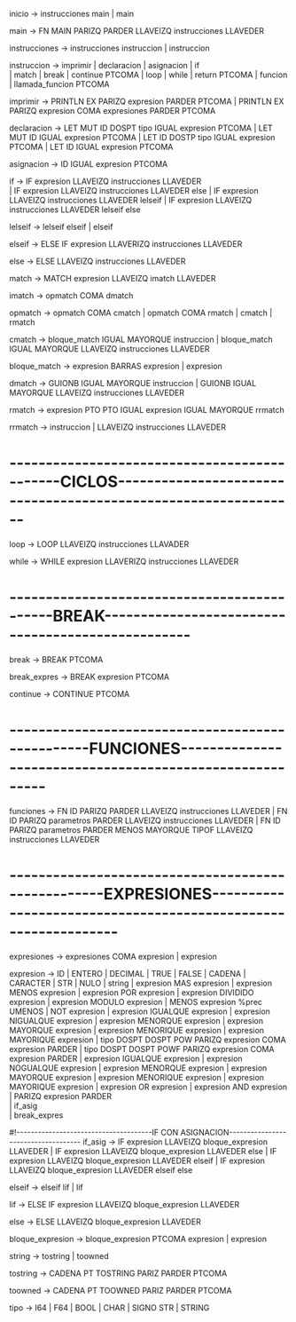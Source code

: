 inicio -> instrucciones main
        | main

main -> FN MAIN PARIZQ PARDER LLAVEIZQ instrucciones LLAVEDER

instrucciones -> instrucciones instruccion
                | instruccion

instruccion -> imprimir 
                | declaracion
                | asignacion
                | if       
                | match
                | break
                | continue PTCOMA
                | loop 
                | while
                | return PTCOMA
                | funcion
                | llamada_funcion PTCOMA
                
imprimir -> PRINTLN EX PARIZQ expresion PARDER PTCOMA
        | PRINTLN EX PARIZQ expresion COMA expresiones PARDER PTCOMA

declaracion -> LET MUT ID DOSPT tipo IGUAL expresion PTCOMA
                | LET MUT ID IGUAL expresion PTCOMA
                | LET ID DOSTP tipo IGUAL expresion PTCOMA
                | LET ID IGUAL expresion PTCOMA

asignacion -> ID IGUAL expresion PTCOMA

if -> IF expresion LLAVEIZQ instrucciones LLAVEDER      
      | IF expresion LLAVEIZQ instrucciones LLAVEDER else
      | IF expresion LLAVEIZQ instrucciones LLAVEDER lelseif 
      | IF expresion LLAVEIZQ instrucciones LLAVEDER lelseif else 

lelseif -> lelseif elseif 
        | elseif

elseif -> ELSE IF expresion LLAVERIZQ instrucciones LLAVEDER

else -> ELSE LLAVEIZQ instrucciones LLAVEDER
        

match -> MATCH expresion LLAVEIZQ imatch LLAVEDER

imatch -> opmatch COMA dmatch

opmatch -> opmatch COMA cmatch
        | opmatch COMA rmatch
        | cmatch
        | rmatch

cmatch -> bloque_match IGUAL MAYORQUE instruccion
        | bloque_match IGUAL MAYORQUE LLAVEIZQ instrucciones LLAVEDER

bloque_match -> expresion BARRAS expresion
                | expresion

dmatch -> GUIONB IGUAL MAYORQUE instruccion 
        | GUIONB IGUAL MAYORQUE  LLAVEIZQ instrucciones LLAVEDER

rmatch -> expresion PTO PTO IGUAL expresion IGUAL MAYORQUE rrmatch

rrmatch -> instruccion 
        | LLAVEIZQ instrucciones LLAVEDER
        

# ---------------------------------------------CICLOS---------------------------------------------------------------
loop -> LOOP LLAVEIZQ instrucciones LLAVADER

while -> WHILE expresion LLAVERIZQ instrucciones LLAVEDER


# --------------------------------------------BREAK--------------------------------------------------
break -> BREAK PTCOMA 

break_expres -> BREAK expresion PTCOMA

continue -> CONTINUE PTCOMA

# -------------------------------------------------FUNCIONES---------------------------------------------------------
funciones -> FN ID PARIZQ PARDER LLAVEIZQ instrucciones LLAVEDER
        | FN ID PARIZQ parametros PARDER LLAVEIZQ instrucciones LLAVEDER
        | FN ID PARIZQ parametros PARDER MENOS MAYORQUE TIPOF LLAVEIZQ instrucciones LLAVEDER 


# ---------------------------------------------------EXPRESIONES---------------------------------------------------------------

expresiones -> expresiones COMA expresion
        | expresion

expresion -> ID
        | ENTERO
        | DECIMAL
        | TRUE
        | FALSE
        | CADENA
        | CARACTER
        | STR
        | NULO
        | string
        | expresion MAS expresion
        | expresion MENOS expresion
        | expresion POR expresion
        | expresion DIVIDIDO expresion
        | expresion MODULO expresion
        | MENOS expresion %prec UMENOS 
        | NOT expresion
        | expresion IGUALQUE expresion
        | expresion NIGUALQUE expresion
        | expresion MENORQUE expresion
        | expresion MAYORQUE expresion
        | expresion MENORIQUE expresion
        | expresion MAYORIQUE expresion
        | tipo DOSPT DOSPT POW PARIZQ expresion COMA expresion PARDER
        | tipo DOSPT DOSPT POWF PARIZQ expresion COMA expresion PARDER
        | expresion IGUALQUE expresion
        | expresion NOGUALQUE expresion
        | expresion MENORQUE expresion
        | expresion MAYORQUE expresion
        | expresion MENORIQUE expresion
        | expresion MAYORIQUE expresion
        | expresion OR expresion
        | expresion AND expresion
        | PARIZQ expresion PARDER      
        | if_asig  
        | break_expres

#!--------------------------------------IF CON ASIGNACION------------------------------------
if_asig -> IF expresion LLAVEIZQ bloque_expresion LLAVEDER
        | IF expresion LLAVEIZQ bloque_expresion LLAVEDER else
        | IF expresion LLAVEIZQ bloque_expresion LLAVEDER elseif
        | IF expresion LLAVEIZQ bloque_expresion LLAVEDER elseif else

elseif -> elseif lif
        | lif

lif -> ELSE IF expresion LLAVEIZQ bloque_expresion LLAVEDER


else -> ELSE LLAVEIZQ bloque_expresion LLAVEDER

bloque_expresion -> bloque_expresion PTCOMA expresion
             | expresion



string -> tostring
        | toowned

tostring -> CADENA PT TOSTRING PARIZ PARDER PTCOMA

toowned -> CADENA PT TOOWNED PARIZ PARDER PTCOMA

tipo -> I64
        | F64
        | BOOL
        | CHAR
        | SIGNO STR
        | STRING




